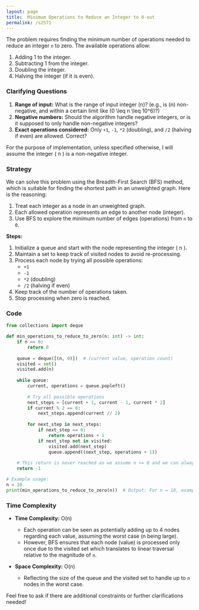 ```yaml
---
layout: page
title:  Minimum Operations to Reduce an Integer to 0-out
permalink: /s2571
---
```


The problem requires finding the minimum number of operations needed to reduce an integer `n` to zero. The available operations allow:
1. Adding 1 to the integer.
2. Subtracting 1 from the integer.
3. Doubling the integer.
4. Halving the integer (if it is even).

### Clarifying Questions

1. **Range of input:** What is the range of input integer \(n\)? (e.g., is \(n\) non-negative, and within a certain limit like \(0 \leq n \leq 10^6\)?)
2. **Negative numbers:** Should the algorithm handle negative integers, or is it supposed to only handle non-negative integers?
3. **Exact operations considered:** Only `+1`, `-1`, `*2` (doubling), and `/2` (halving if even) are allowed. Correct?

For the purpose of implementation, unless specified otherwise, I will assume the integer \( n \) is a non-negative integer.

### Strategy

We can solve this problem using the Breadth-First Search (BFS) method, which is suitable for finding the shortest path in an unweighted graph. Here is the reasoning:
1. Treat each integer as a node in an unweighted graph.
2. Each allowed operation represents an edge to another node (integer).
3. Use BFS to explore the minimum number of edges (operations) from `n` to `0`.

**Steps:**
1. Initialize a queue and start with the node representing the integer \( n \).
2. Maintain a set to keep track of visited nodes to avoid re-processing.
3. Process each node by trying all possible operations:
   - `+1`
   - `-1`
   - `*2` (doubling)
   - `/2` (halving if even)
4. Keep track of the number of operations taken.
5. Stop processing when zero is reached.

### Code

```python
from collections import deque

def min_operations_to_reduce_to_zero(n: int) -> int:
    if n == 0:
        return 0
    
    queue = deque([(n, 0)])  # (current value, operation count)
    visited = set()
    visited.add(n)
    
    while queue:
        current, operations = queue.popleft()
        
        # Try all possible operations
        next_steps = [current + 1, current - 1, current * 2]
        if current % 2 == 0:
            next_steps.append(current // 2)
        
        for next_step in next_steps:
            if next_step == 0:
                return operations + 1
            if next_step not in visited:
                visited.add(next_step)
                queue.append((next_step, operations + 1))
    
    # This return is never reached as we assume n >= 0 and we can always reach 0.
    return -1

# Example usage:
n = 10
print(min_operations_to_reduce_to_zero(n))  # Output: For n = 10, example output can be 4 (10 -> 5 -> 4 -> 2 -> 0)
```

### Time Complexity

- **Time Complexity:** O(n)
  - Each operation can be seen as potentially adding up to 4 nodes regarding each value, assuming the worst case (n being large).
  - However, BFS ensures that each node (value) is processed only once due to the visited set which translates to linear traversal relative to the magnitude of `n`.
  
- **Space Complexity:** O(n)
  - Reflecting the size of the queue and the visited set to handle up to `n` nodes in the worst case.

Feel free to ask if there are additional constraints or further clarifications needed!